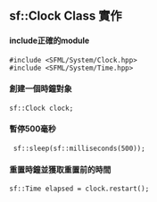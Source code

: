 sf::Clock  Class 實作
---

#### include正確的module
```clike
#include <SFML/System/Clock.hpp>
#include <SFML/System/Time.hpp>
```

#### 創建一個時鐘對象
```clike
sf::Clock clock;
```

#### 暫停500毫秒
```clike
 sf::sleep(sf::milliseconds(500)); 
```

#### 重置時鐘並獲取重置前的時間
```clike
sf::Time elapsed = clock.restart();
```

    